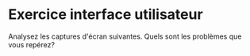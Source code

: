 # Exercice interface utilisateur


Analysez les captures d'écran suivantes. Quels sont les problèmes que vous repérez? 
